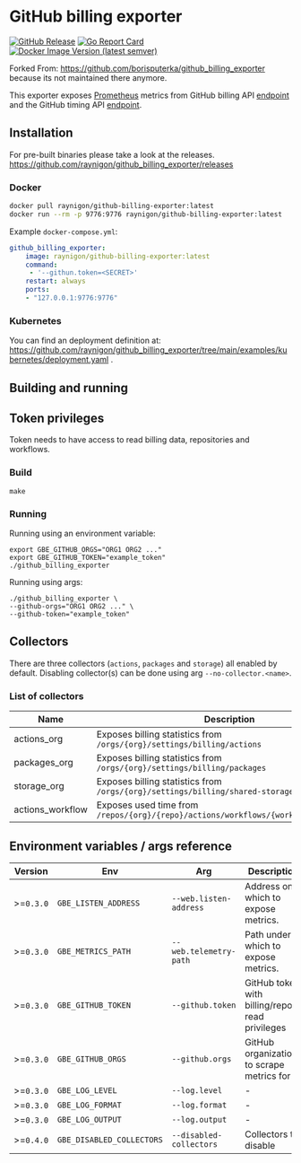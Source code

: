 # GitHub billing exporter

[![GitHub Release](https://img.shields.io/github/release/raynigon/github_billing_exporter.svg?style=flat)](https://github.com/raynigon/github_billing_exporter/releases)
[![Go Report Card](https://goreportcard.com/badge/github.com/raynigon/github_billing_exporter/v2)](https://goreportcard.com/report/github.com/raynigon/github_billing_exporter/v2)
[![Docker Image Version (latest semver)](https://img.shields.io/docker/v/raynigon/github_billing_exporter?sort=semver)](https://hub.docker.com/r/raynigon/github-billing-exporter)

Forked From: https://github.com/borisputerka/github_billing_exporter because its not maintained there anymore.

This exporter exposes [Prometheus](https://prometheus.io/) metrics from GitHub billing API [endpoint](https://docs.github.com/en/free-pro-team@latest/rest/reference/billing) and the GitHub timing API [endpoint](https://docs.github.com/en/rest/reference/actions#get-workflow-usage).


## Installation

For pre-built binaries please take a look at the releases.
https://github.com/raynigon/github_billing_exporter/releases

### Docker

```bash
docker pull raynigon/github-billing-exporter:latest
docker run --rm -p 9776:9776 raynigon/github-billing-exporter:latest
```

Example `docker-compose.yml`:

```yaml
github_billing_exporter:
    image: raynigon/github-billing-exporter:latest
    command:
     - '--githun.token=<SECRET>'
    restart: always
    ports:
    - "127.0.0.1:9776:9776"
```

### Kubernetes

You can find an deployment definition at: https://github.com/raynigon/github_billing_exporter/tree/main/examples/kubernetes/deployment.yaml .

## Building and running

## Token privileges

Token needs to have access to read billing data, repositories and workflows.

### Build

    make

### Running

Running using an environment variable:

    export GBE_GITHUB_ORGS="ORG1 ORG2 ..."
    export GBE_GITHUB_TOKEN="example_token"
    ./github_billing_exporter

Running using args:

    ./github_billing_exporter \
    --github-orgs="ORG1 ORG2 ..." \
    --github-token="example_token"

## Collectors

There are three collectors (`actions`, `packages` and `storage`) all enabled by default. Disabling collector(s) can be done using arg `--no-collector.<name>`.

### List of collectors

Name	          | Description									                                        | Enabled
------------------|-------------------------------------------------------------------------------------|--------
actions_org       | Exposes billing statistics from `/orgs/{org}/settings/billing/actions`	            | `true`
packages_org      | Exposes billing statistics from `/orgs/{org}/settings/billing/packages`	            | `true`
storage_org       | Exposes billing statistics from `/orgs/{org}/settings/billing/shared-storage`       | `true`
actions_workflow  | Exposes used time from `/repos/{org}/{repo}/actions/workflows/{workflow_id}/timing` | `true`

## Environment variables / args reference

Version    | Env		               | Arg		             | Description			                	       | Default
-----------|---------------------------|-------------------------|-------------------------------------------------|---------
\>=`0.3.0` | `GBE_LISTEN_ADDRESS`      | `--web.listen-address`  | Address on which to expose metrics.             | `:9776`
\>=`0.3.0` | `GBE_METRICS_PATH`	       | `--web.telemetry-path`  | Path under which to expose metrics.             | `/metrics`
\>=`0.3.0` | `GBE_GITHUB_TOKEN`        | `--github.token`	     | GitHub token with billing/repo read privileges  | `""`
\>=`0.3.0` | `GBE_GITHUB_ORGS`	       | `--github.orgs`	     | GitHub organizations to scrape metrics for      | `""`
\>=`0.3.0` | `GBE_LOG_LEVEL`           | `--log.level`	         | -                                               | `"info"`
\>=`0.3.0` | `GBE_LOG_FORMAT`          | `--log.format`	         | -                                               | `"logfmt"`
\>=`0.3.0` | `GBE_LOG_OUTPUT`          | `--log.output`	         | -                                               | `"stdout"`
\>=`0.4.0` | `GBE_DISABLED_COLLECTORS` | `--disabled-collectors` | Collectors to disable			               | `""`

